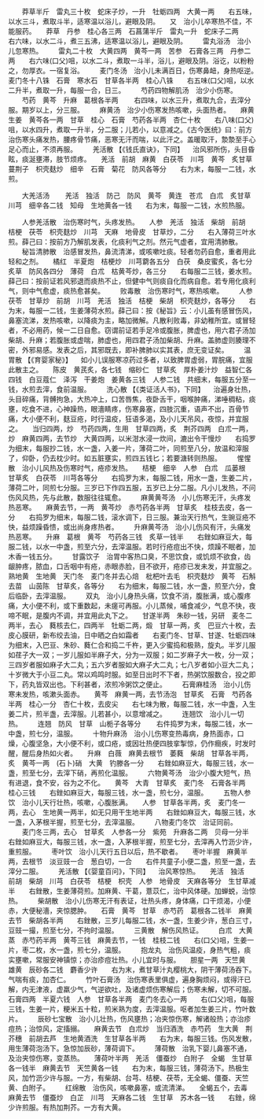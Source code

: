<!-- { "loadSidebar": true } -->
　　莽草半斤　雷丸三十枚　蛇床子炒，一升　牡蛎四两　大黄一两　　右五味，以水三斗，煮取斗半，适寒温以浴儿，避眼及阴。　　又　治小儿卒寒热不佳，不能服药。　　莽草　丹参　桂心各三两　石菖蒲半斤　雷丸一升　蛇床子二两　　右六味，以水二斗，煮三五沸，适寒温以浴儿，避眼及阴。
　　雷丸浴汤　治小儿忽寒热。
　　雷丸二十枚　大黄四两　黄芩一两　苦参　石膏各三两　丹参二两　　右六味(口父)咀，以水二斗，煮取一斗半，浴儿，避眼及阴。浴讫，以粉粉之，勿厚衣。一宿复浴。
　　麦门冬汤　治小儿未满百日，伤寒鼻衄，身热呕逆。　　麦门冬十八铢　石膏　寒水石　甘草各半两　桂心八铢　　右五味(口父)咀，以水二升半，煮取一升，每服一合，日三。
　　芍药四物解肌汤　治少小伤寒。
　　芍药　黄芩　升麻　葛根各半两
　　右四味，以水三升，煮取九合，去滓分服。期岁以上，分三服。
　　麻黄汤　治少小伤寒发热咳嗽，头面热者。　　麻黄　生姜　黄芩各一两　甘草　桂心　石膏　芍药各半两　杏仁十枚　　右八味(口父)咀，以水四升，煮取一升半，分二服；儿若小，以意减之。《古今医统》曰：前方治伤寒头痛发热，腰疼骨节痛，恶寒无汗而喘，以此汗之。盖暖取汗，漐漐至手心足心而止，不须再服。
　　羌活散 【《钱氏直诀》，下同】 　治风邪所伤，头目昏眩，痰涎壅滞，肢节烦疼。　　羌活　前胡　麻黄　白茯苓　川芎　黄芩　炙甘草　蔓荆子　枳壳麸炒　细辛　石膏　菊花　防风各等分　　右为末，每服一二钱，水煎。

　　大羌活汤
　　羌活　独活　防己　防风　黄芩　黄连　苍朮　白朮　炙甘草　川芎　细辛各二钱　知母　生地黄各一钱　　右为末，每服一二钱，水煎热服。

　　人参羌活散　治伤寒时气，头疼发热。　　人参　羌活　独活　柴胡　前胡　桔梗　茯苓　枳壳麸炒　川芎　天麻　地骨皮　甘草炒，二分　　右入薄荷三叶水煎。薛己曰：按前方乃解肌发表，化痰利气之剂。然元气虚者，宜用清肺散。
　　秘旨清肺散　治感冒发热，鼻流清涕，或咳嗽吐痰。轻者勿药自愈，重者用此轻和之剂。　　橘红　半夏炮　桔梗炒　川芎藭各五分　白茯　桑皮蜜炙，各七分　炙草　防风各四分　薄荷　白朮　枯黄芩炒，各三分　　右每服二三钱，姜水煎。薛己曰：按前证若风邪退而痰热不止，但健中气则痰自化而病自愈。若专用化痰利气，则中气愈虚，痰热愈甚矣。
　　败毒散　治伤寒时气，寒热咳嗽。
　　人参　茯苓　甘草炒　前胡　川芎　羌活　独活　桔梗　柴胡　枳壳麸炒，各等分　　右为末，每服一二钱，生姜薄荷水煎。薛己曰：按《秘旨》云：小儿虽有感冒伤风，鼻塞流涕，发热咳嗽，以降痰为主，略加微解。凡散利败毒，非幼稚所宜。或冒轻者，不必用药，候一二日自愈。窃谓前证若手足冷或腹胀，脾虚也，用六君子汤加柴胡、升麻；若腹胀或虚喘，肺虚也，用四君子汤加柴胡、升麻。盖肺虚则腠理不密，外邪易感。发表之后，其邪既去，即补脾肺以实其表，庶无变证矣。
　　温胃散 【《育婴家秘》】 　如小儿误服寒凉药过多者，以致脾胃虚弱，胃脘痛，宜服此散主之。　　陈皮　黄芪炙，各七钱　缩砂仁　甘草炙　厚朴姜汁炒　益智仁各四钱　白豆蔻仁　泽泻　干姜炮　姜黄各三钱　人参二钱　共细末，每服五分至一钱，水煎去滓，食前温服。
　　洗心散 【《类证活人书》，下同】 　治遍身壮热，头目碎痛，背髆拘急，大热冲上，口苦唇焦，夜卧舌干，咽喉肿痛，涕唾稠粘，痰壅，吃食不进，心神躁热，眼濇睛疼，伤寒鼻塞，四肢沉重，语声不出，百骨节痛，大小便不利，麸豆疮，时行温疫，狂语多渴，及小儿天吊风，夜惊，并宜服之。　　当归四两，炒　芍药四两，生用　甘草四两，炙　荆芥四两　白朮一两，炒　麻黄四两，去节炒　大黄四两，以米泔水浸一炊间，漉出令干慢炒　　右捣罗为细末，每服抄二钱，水一盏，入姜一片，薄荷二叶，同煎至八分，放温和滓服了，仰卧，仍去枕少时。如五脏壅实，煎四五钱匕；若要溏转则热服。
　　惺惺散　治小儿风热及伤寒时气，疮疹发热。　　桔梗　细辛　人参　白朮　瓜蒌根　甘草炙　白茯苓　川芎各等分　　右捣罗为末，每服二钱，用水一盏，生姜二片，薄荷二叶，同煎七分服。三岁已下作四五服，五岁已上分二服。凡小儿发热，不问伤风风热，先与此散，数服往往辄愈。
　　麻黄黄芩汤　小儿伤寒无汗，头疼发热恶寒。　　麻黄去节，一两　黄芩炒　赤芍药各半两　甘草炙　桂枝去皮，各一分　　右捣罗为细末，每服二钱，滚水调下，日三服。兼治天行热气，生豌豆疮不快，益烦躁昏愦，或出尚身疼热者。
　　升麻黄芩汤　治小儿伤风有汗，头痛发热恶寒。　　升麻　葛根　黄芩　芍药各三钱　炙草一钱半　　右銼如麻豆大，每服二钱，以水一中盏，煎至六分，去滓温服。若时行疮痘出不快，烦躁不眠者，加木香一钱五分。
　　甘露饮子　治胃中客热口臭，不思饮食，或饥烦不欲食，齿龈肿疼，脓血，口舌咽中有疮，赤眼赤脸，目不欲开，疮疹已发未发，并宜服之。　　熟地黄　生地黄　天门冬　麦门冬并去心焙　枇杷叶去毛　枳壳麸炒　黄芩　石斛去苗　山茵陈　甘草炙，各等分　　右为细末，每服二钱，水一盏，煎至六分，食后临卧，去滓温服。
　　双丸　治小儿身热头痛，饮食不消，腹胀满，或心腹疼痛，大小便不利，或下重数起，未瘥可再服。小儿蒸候，哺食减少，气息不快，夜啼不眠，是腹内不调，并宜用此丸下之。　　甘遂半两　朱砂一钱，另研　麦冬二两半，去心　蕤核去仁，四两半　牡蛎二两，煅　甘草一两，炙　巴豆六十枚，去皮心膜研，新布绞去油，日中晒之白如霜者　　右麦门冬、甘草、甘遂、牡蛎四味为细末，入巴豆、朱砂、蕤仁合和捣二千杵，更入少蜜捣和极熟，旋丸。半岁儿服如荏子大一双；一岁儿服如半麻子大，分为一双服；如二岁麻子大一枚，分一双；三四岁者服如麻子大二丸；五六岁者服如大麻子大二丸；七八岁者如小豆大二丸；十岁微大于小豆二丸。常以鸡鸣时服。如至日出时不下者，热粥饮服数合，投之即下，药丸皆双出也。下利甚者，浓煎冷粥饮之便止。
　　石膏麻桂汤　治小儿伤寒未发热，咳漱头面赤。　　黄芩　麻黄一两，去节汤泡　甘草炙　石膏　芍药各半两　桂心一分　杏仁十枚，去皮尖　　右七味为散，每服二钱，水一中盏，入生姜二片，煎半盏，去滓服。儿若甚小，以意增减之。
　　连翘饮　治小儿一切热。
　　连翘　防风　甘草　山栀子各等分
　　右件捣罗为末，每服二钱，水一中盏，煎七分，温服。
　　十物升麻汤　治小儿伤寒变热毒病，身热面赤，口燥，心腹坚急，大小便不利，或口疮，或因壮热便四肢挛掣惊，仍作癎疾，时发时醒，醒后身热如火者。　　升麻　白薇　麻黄去根节　萎蕤　柴胡　甘草各半两，炙　黄芩一两　(石卜)硝　大黄　钓滕各一分　　右銼如麻豆大，每服三钱，水一盏，煎至七分，去滓下硝，再煎化温服。
　　六物黄芩汤　治少小腹大短气，热有进退，食不安，谷为之不化。　　黄芩　大青　甘草炙　麦门冬　石膏各半两　桂心三钱　　右銼如麻豆大，每服三钱，水一盏，煎七分，温服。
　　五物人参饮　治小儿天行壮热，咳嗽，心腹胀满。　　人参　甘草各半两，炙　麦门冬一两，去心　生地黄一两半，如无只用干生地半两　　右銼如麻豆大，每服三钱，水一盏，入茅根半握，煎至七分，去滓温服。
　　八物麦门冬饮　治证同前。
　　麦门冬三两，去心　甘草炙　人参各一分　紫苑　升麻各二两　贝母一分半　　右銼如麻豆大，每服三钱，水一盏，入茅根半握，煎至七分，去滓再入竹沥少许，重煎服。
　　枣叶饮　治小儿天行五日以后，热不歇者。　　枣叶半握　麻黄半两，去根节　淡豆豉一合　葱白切，一合　　右件共童子小便二盏，煎至一盏，去滓分二服。
　　羌活散 【《婴童百问》，下同】 　治风寒惊热。　　羌活　独活　前胡　柴胡　川芎　白茯苓　桔梗　枳壳　人参　地骨皮　天麻各等分　生甘草减半　　右銼散，生姜薄荷煎。加麻黄、干葛，薏苡仁，治中风体硬。加蝉蜕，治惊热。
　　柴胡散　治小儿伤寒无汗有表证，壮热头疼，身体痛，口干烦渴，小便赤，大便秘濇，夹惊腮肿。　　石膏　黄芩　甘草　赤芍药　葛根各二钱半　麻黄去节　柴胡各半两　　右銼散，三岁儿每服二钱，水一盏，生姜少许，葱白三寸，豆豉一撮，煎至七分，不拘时温服。
　　三黄散　解伤风热证。
　　白朮　大黄蒸　赤芍药半两　黄芩三钱　麻黄去节，一钱　桂枝二钱　　右(口父)咀，生姜一片，枣二枚，水一盏，煎七分，温服。
　　抱龙丸　治伤风温疫，身热气粗，痰实壅嗽，常服安神镇惊；亦治疹痘壮热。小儿宜时与服。　　胆星一两　天竺黄　雄黄　辰砂各二钱　麝香少许　　右为末，煮甘草汁丸樱桃大，阴干薄荷汤吞下。气喘有痰，加杏仁。
　　竹叶石膏汤　治伤寒表里俱虚，遍身胸烦闷，或得汗已解，内无津液，虚羸少气，气逆欲吐，及诸虚烦伤寒解后；伤寒未解，切不可服。　　石膏四两　半夏六钱　人参　甘草各半两　麦门冬去心一两　　右(口父)咀，每服三钱，生姜一片，粳米五十粒，煎米熟为度，去滓温服。呕者加生姜三片，竹叶数片。
　　辰砂七宝散　治小儿壮热，伤风壅热；冶夹惊伤寒，解诸般热；亦治疹痘热；治惊风，定搐搦。　　麻黄去节　白朮炒　当归酒洗　赤芍药　生大黄　荆芥穗　前胡去芦　生地黄酒洗　生甘草各半两　　右为末，每服三钱。伤风发散，用生薄荷泡汤下。急惊加辰砂，薄荷调下。
　　薄荷散　治乳下婴儿鼻塞不通，及治夹惊伤寒，变蒸热。　　薄荷叶半两　羌活　僵蚕炒　白附子　全蝎　生甘草各一钱半　麻黄去节　天竺黄各一钱　　右为末，每服三钱，薄荷汤下。热极生风，加竹沥少许与服。一方，有柴胡、台芎、桔梗、茯苓，无全蝎、僵蚕、天竺黄、白附子。
　　红绵散　治伤风，咳嗽鼻塞，或流清涕。　　全蝎五个，去毒　麻黄去节　僵蚕炒　白芷　川芎　天麻各二钱　生甘草　苏木各一钱　　右銼，绵少许煎服。有热加荆芥。一方有大黄。
